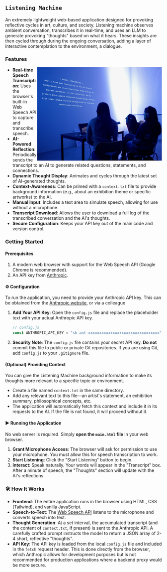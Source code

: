 
## `Listening Machine`
An extremely lightweight web-based application designed for provoking reflective cycles in art, culture, and society. Listening machine observes ambient conversation, transcribes it in real-time, and uses an LLM to generate provoking "thoughts" based on what it hears. These insights are then cycled through during the ongoing conversation, adding a layer of interactive contemplation to the environment, a dialogue. 

### Features



<img src="https://raw.githubusercontent.com/electronic-life/listening_machine/refs/heads/main/image1c.jpg" alt="listening_machine" title="listening_machine" align="right" height="300" />


-   **Real-time Speech Transcription**: Uses the browser's built-in Web Speech API to capture and transcribe speech.
-   **AI-Powered Reflection**: Periodically sends the transcript to an AI to generate related questions, statements, and connections.
-   **Dynamic Thought Display**: Animates and cycles through the latest set of AI-generated thoughts.
-   **Context-Awareness**: Can be primed with a `context.txt` file to provide background information (e.g., about an exhibition theme or specific artworks) to the AI.
-   **Manual Input**: Includes a text area to simulate speech, allowing for use without a microphone.
-   **Transcript Download**: Allows the user to download a full log of the transcribed conversation and the AI's thoughts.
-   **Secure Configuration**: Keeps your API key out of the main code and version control.

### Getting Started

#### Prerequisites

1.  A modern web browser with support for the Web Speech API (Google Chrome is recommended).
2.  An API key from [Anthropic](https://www.anthropic.com/claude).

#### ⚙️ Configuration

To run the application, you need to provide your Anthropic API key. This can be obtained from the [Anthropic website](https://console.anthropic.com/login?returnTo=%2F%3F), or via a colleague 

1.  **Add Your API Key**: Open the `config.js` file and replace the placeholder text with your actual Anthropic API key.

    ```javascript
    // config.js
    const ANTHROPIC_API_KEY = "sk-ant-xxxxxxxxxxxxxxxxxxxxxxxxxxxxxxxx"; // <-- PASTE YOUR KEY HERE
    ```

2.  **Security Note**: The `config.js` file contains your secret API key. **Do not** commit this file to public or private Git repositories. If you are using Git, add `config.js` to your `.gitignore` file.

#### (Optional) Providing Context

You can give the Listening Machine background information to make its thoughts more relevant to a specific topic or environment.

-   Create a file named `context.txt` in the same directory.
-   Add any relevant text to this file—an artist's statement, an exhibition summary, philosophical concepts, etc.
-   The application will automatically fetch this context and include it in its requests to the AI. If the file is not found, it will proceed without it.

#### ▶️ Running the Application

No web server is required. Simply **open the `main.html` file** in your web browser.

1.  **Grant Microphone Access**: The browser will ask for permission to use your microphone. You must allow this for speech transcription to work.
2.  **Start Listening**: Click the "Start Listening" button to begin.
3.  **Interact**: Speak naturally. Your words will appear in the "Transcript" box. After a minute of speech, the "Thoughts" section will update with the AI's reflections.

### 🛠️ How It Works

-   **Frontend**: The entire application runs in the browser using HTML, CSS (Tailwind), and vanilla JavaScript.
-   **Speech-to-Text**: The [Web Speech API](https://developer.mozilla.org/en-US/docs/Web/API/Web_Speech_API) listens to the microphone and converts speech into text.
-   **Thought Generation**: At a set interval, the accumulated transcript (and the content of `context.txt`, if present) is sent to the Anthropic API. A carefully crafted prompt instructs the model to return a JSON array of 2-4 short, reflective "thoughts".
-   **API Key**: The API key is loaded from the local `config.js` file and included in the `fetch` request header. This is done directly from the browser, which Anthropic allows for development purposes but is not recommended for production applications where a backend proxy would be more secure.
